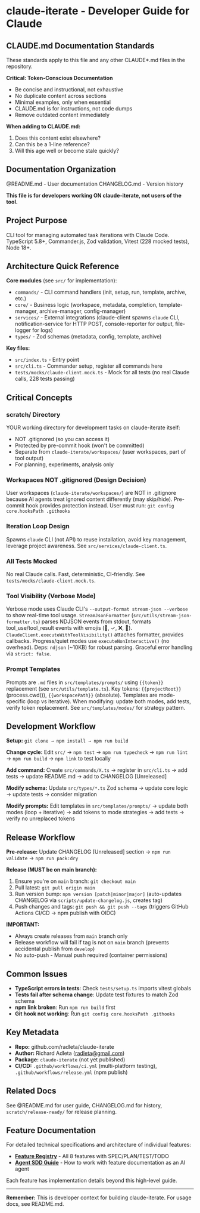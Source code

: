 # claude-iterate - Developer Guide for Claude

## CLAUDE.md Documentation Standards

These standards apply to this file and any other CLAUDE\*.md files in the repository.

**Critical: Token-Conscious Documentation**

- Be concise and instructional, not exhaustive
- No duplicate content across sections
- Minimal examples, only when essential
- CLAUDE.md is for instructions, not code dumps
- Remove outdated content immediately

**When adding to CLAUDE.md:**

1. Does this content exist elsewhere?
2. Can this be a 1-line reference?
3. Will this age well or become stale quickly?

## Documentation Organization

@README.md - User documentation
CHANGELOG.md - Version history

**This file is for developers working ON claude-iterate, not users of the tool.**

## Project Purpose

CLI tool for managing automated task iterations with Claude Code. TypeScript 5.8+, Commander.js, Zod validation, Vitest (228 mocked tests), Node 18+.

## Architecture Quick Reference

**Core modules** (see `src/` for implementation):

- `commands/` - CLI command handlers (init, setup, run, template, archive, etc.)
- `core/` - Business logic (workspace, metadata, completion, template-manager, archive-manager, config-manager)
- `services/` - External integrations (claude-client spawns `claude` CLI, notification-service for HTTP POST, console-reporter for output, file-logger for logs)
- `types/` - Zod schemas (metadata, config, template, archive)

**Key files:**

- `src/index.ts` - Entry point
- `src/cli.ts` - Commander setup, register all commands here
- `tests/mocks/claude-client.mock.ts` - Mock for all tests (no real Claude calls, 228 tests passing)

## Critical Concepts

### scratch/ Directory

YOUR working directory for development tasks on claude-iterate itself:

- NOT .gitignored (so you can access it)
- Protected by pre-commit hook (won't be committed)
- Separate from `claude-iterate/workspaces/` (user workspaces, part of tool output)
- For planning, experiments, analysis only

### Workspaces NOT .gitignored (Design Decision)

User workspaces (`claude-iterate/workspaces/`) are NOT in .gitignore because AI agents treat ignored content differently (may skip/hide). Pre-commit hook provides protection instead. User must run: `git config core.hooksPath .githooks`

### Iteration Loop Design

Spawns `claude` CLI (not API) to reuse installation, avoid key management, leverage project awareness. See `src/services/claude-client.ts`.

### All Tests Mocked

No real Claude calls. Fast, deterministic, CI-friendly. See `tests/mocks/claude-client.mock.ts`.

### Tool Visibility (Verbose Mode)

Verbose mode uses Claude CLI's `--output-format stream-json --verbose` to show real-time tool usage. `StreamJsonFormatter` (`src/utils/stream-json-formatter.ts`) parses NDJSON events from stdout, formats tool_use/tool_result events with emojis (🔧, ✓, ❌, 📝). `ClaudeClient.executeWithToolVisibility()` attaches formatter, provides callbacks. Progress/quiet modes use `executeNonInteractive()` (no overhead). Deps: `ndjson` (~10KB) for robust parsing. Graceful error handling via `strict: false`.

### Prompt Templates

Prompts are `.md` files in `src/templates/prompts/` using `{{token}}` replacement (see `src/utils/template.ts`). Key tokens: `{{projectRoot}}` (process.cwd()), `{{workspacePath}}` (absolute). Templates are mode-specific (loop vs iterative). When modifying: update both modes, add tests, verify token replacement. See `src/templates/modes/` for strategy pattern.

## Development Workflow

**Setup:** `git clone → npm install → npm run build`

**Change cycle:** Edit `src/` → `npm test` → `npm run typecheck` → `npm run lint` → `npm run build` → `npm link` to test locally

**Add command:** Create `src/commands/X.ts` → register in `src/cli.ts` → add tests → update README.md → add to CHANGELOG [Unreleased]

**Modify schema:** Update `src/types/*.ts` Zod schema → update core logic → update tests → consider migration

**Modify prompts:** Edit templates in `src/templates/prompts/` → update both modes (loop + iterative) → add tokens to mode strategies → add tests → verify no unreplaced tokens

## Release Workflow

**Pre-release:** Update CHANGELOG [Unreleased] section → `npm run validate` → `npm run pack:dry`

**Release (MUST be on main branch):**

1. Ensure you're on `main` branch: `git checkout main`
2. Pull latest: `git pull origin main`
3. Run version bump: `npm version [patch|minor|major]` (auto-updates CHANGELOG via `scripts/update-changelog.js`, creates tag)
4. Push changes and tags: `git push && git push --tags` (triggers GitHub Actions CI/CD → npm publish with OIDC)

**IMPORTANT:**

- Always create releases from `main` branch only
- Release workflow will fail if tag is not on `main` branch (prevents accidental publish from `develop`)
- No auto-push - Manual push required (container permissions)

## Common Issues

- **TypeScript errors in tests**: Check `tests/setup.ts` imports vitest globals
- **Tests fail after schema change**: Update test fixtures to match Zod schema
- **npm link broken**: Run `npm run build` first
- **Git hook not working**: Run `git config core.hooksPath .githooks`

## Key Metadata

- **Repo:** github.com/radleta/claude-iterate
- **Author:** Richard Adleta (radleta@gmail.com)
- **Package:** `claude-iterate` (not yet published)
- **CI/CD:** `.github/workflows/ci.yml` (multi-platform testing), `.github/workflows/release.yml` (npm publish)

## Related Docs

See @README.md for user guide, CHANGELOG.md for history, `scratch/release-ready/` for release planning.

## Feature Documentation

For detailed technical specifications and architecture of individual features:

- **[Feature Registry](docs/features/README.md)** - All 8 features with SPEC/PLAN/TEST/TODO
- **[Agent SDD Guide](docs/features/CLAUDE.md)** - How to work with feature documentation as an AI agent

Each feature has implementation details beyond this high-level guide.

---

**Remember:** This is developer context for building claude-iterate. For usage docs, see README.md.
